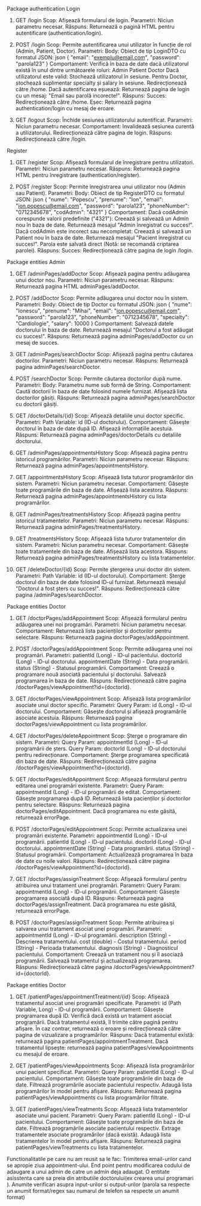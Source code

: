 Package authentication
  Login
  1. GET /login
  Scop: Afișează formularul de login.
  Parametri: Niciun parametru necesar.
  Răspuns: Returnează o pagină HTML pentru autentificare (authentication/login).

  2. POST /login
  Scop: Permite autentificarea unui utilizator în funcție de rol (Admin, Patient, Doctor).
  Parametri:
  Body: Obiect de tip LoginDTO cu formatul JSON:
  json
  {
      "email": "exemplu@email.com",
      "password": "parola123"
  }
  Comportament:
  Verifică în baza de date dacă utilizatorul există în unul dintre următoarele roluri:
  Admin
  Patient
  Doctor
  Dacă utilizatorul este valid:
  Stochează utilizatorul în sesiune.
  Pentru Doctor, stochează suplimentar specialty și salary în sesiune.
  Redirecționează către /home.
  Dacă autentificarea eșuează:
  Returnează pagina de login cu un mesaj: "Email sau parolă incorecte!".
  Răspuns:
  Succes: Redirecționează către /home.
  Eșec: Returnează pagina authentication/login cu mesaj de eroare.

  3. GET /logout
  Scop: Închide sesiunea utilizatorului autentificat.
  Parametri: Niciun parametru necesar.
  Comportament:
  Invalidează sesiunea curentă a utilizatorului.
  Redirecționează către pagina de login.
  Răspuns: Redirecționează către /login.

  Register
  1. GET /register
  Scop: Afișează formularul de înregistrare pentru utilizatori.
  Parametri: Niciun parametru necesar.
  Răspuns: Returnează pagina HTML pentru înregistrare (authentication/register).

  2. POST /register
  Scop: Permite înregistrarea unui utilizator nou (Admin sau Patient).
  Parametri:
  Body: Obiect de tip RegisterDTO cu formatul JSON:
  json
  {
      "nume": "Popescu",
      "prenume": "Ion",
      "email": "ion.popescu@email.com",
      "password": "parola123",
      "phoneNumber": "0712345678",
      "codAdmin": "4321"
  }
  Comportament:
  Dacă codAdmin corespunde valorii predefinite ("4321"):
  Creează și salvează un Admin nou în baza de date.
  Returnează mesajul "Admin înregistrat cu succes!".
  Dacă codAdmin este incorect sau necompletat:
  Creează și salvează un Patient nou în baza de date.
  Returnează mesajul "Pacient înregistrat cu succes!".
  Parola este salvată direct (Notă: se recomandă criptarea parolei).
  Răspuns:
  Succes: Redirecționează către pagina de login /login.

Package entities Admin
  1. GET /adminPages/addDoctor
  Scop: Afișează pagina pentru adăugarea unui doctor nou.
  Parametri: Niciun parametru necesar.
  Răspuns: Returnează pagina HTML adminPages/addDoctor.

  2. POST /addDoctor
  Scop: Permite adăugarea unui doctor nou în sistem.
  Parametri:
  Body: Obiect de tip Doctor cu formatul JSON:
  json
  {
      "nume": "Ionescu",
      "prenume": "Mihai",
      "email": "ion.popescu@email.com",
      "password": "parola123",
      "phoneNumber": "0712345678",
      "specialty": "Cardiologie",
      "salary": 10000
  }
  Comportament:
  Salvează datele doctorului în baza de date.
  Returnează mesajul "Doctorul a fost adăugat cu succes!".
  Răspuns: Returnează pagina adminPages/addDoctor cu un mesaj de succes.


  3. GET /adminPages/searchDoctor
  Scop: Afișează pagina pentru căutarea doctorilor.
  Parametri: Niciun parametru necesar.
  Răspuns: Returnează pagina adminPages/searchDoctor.

  4. POST /searchDoctor
  Scop: Permite căutarea doctorilor după nume.
  Parametri:
  Body: Parametru nume sub formă de String.
  Comportament:
  Caută doctorii în baza de date folosind numele furnizat.
  Afișează lista doctorilor găsiți.
  Răspuns: Returnează pagina adminPages/searchDoctor cu doctorii găsiți.

  5. GET /doctorDetails/{id}
  Scop: Afișează detaliile unui doctor specific.
  Parametri:
  Path Variable: id (ID-ul doctorului).
  Comportament:
  Găsește doctorul în baza de date după ID.
  Afișează informațiile acestuia.
  Răspuns: Returnează pagina adminPages/doctorDetails cu detaliile doctorului.
  
  6. GET /adminPages/appointmentsHistory
  Scop: Afișează pagina pentru istoricul programărilor.
  Parametri: Niciun parametru necesar.
  Răspuns: Returnează pagina adminPages/appointmentsHistory.
  
  7. GET /appointmentsHistory
  Scop: Afișează lista tuturor programărilor din sistem.
  Parametri: Niciun parametru necesar.
  Comportament:
  Găsește toate programările din baza de date.
  Afișează lista acestora.
  Răspuns: Returnează pagina adminPages/appointmentsHistory cu lista programărilor.
  
  8. GET /adminPages/treatmentsHistory
  Scop: Afișează pagina pentru istoricul tratamentelor.
  Parametri: Niciun parametru necesar.
  Răspuns: Returnează pagina adminPages/treatmentsHistory.
  
  9. GET /treatmentsHistory
  Scop: Afișează lista tuturor tratamentelor din sistem.
  Parametri: Niciun parametru necesar.
  Comportament:
  Găsește toate tratamentele din baza de date.
  Afișează lista acestora.
  Răspuns: Returnează pagina adminPages/treatmentsHistory cu lista tratamentelor.
  
  10. GET /deleteDoctor/{id}
  Scop: Permite ștergerea unui doctor din sistem.
  Parametri:
  Path Variable: id (ID-ul doctorului).
  Comportament:
  Șterge doctorul din baza de date folosind ID-ul furnizat.
  Returnează mesajul "Doctorul a fost șters cu succes!".
  Răspuns: Redirecționează către pagina /adminPages/searchDoctor.

Package entities Doctor
  
  1. GET /doctorPages/addAppointment
  Scop: Afișează formularul pentru adăugarea unei noi programări.
  Parametri: Niciun parametru necesar.
  Comportament:
  Returnează lista pacienților și doctorilor pentru selectare.
  Răspuns: Returnează pagina doctorPages/addAppointment.
  
  2. POST /doctorPages/addAppointment
  Scop: Permite adăugarea unei noi programări.
  Parametri:
  patientId (Long) - ID-ul pacientului.
  doctorId (Long) - ID-ul doctorului.
  appointmentDate (String) - Data programării.
  status (String) - Statusul programării.
  Comportament:
  Creează o programare nouă asociată pacientului și doctorului.
  Salvează programarea în baza de date.
  Răspuns: Redirecționează către pagina /doctorPages/viewAppointment?id={doctorId}.
  
  3. GET /doctorPages/viewAppointment
  Scop: Afișează lista programărilor asociate unui doctor specific.
  Parametri:
  Query Param: id (Long) - ID-ul doctorului.
  Comportament:
  Găsește doctorul și afișează programările asociate acestuia.
  Răspuns: Returnează pagina doctorPages/viewAppointment cu lista programărilor.
  
  4. GET /doctorPages/deleteAppointment
  Scop: Șterge o programare din sistem.
  Parametri:
  Query Param: appointmentId (Long) - ID-ul programării de șters.
  Query Param: doctorId (Long) - ID-ul doctorului pentru redirecționare.
  Comportament:
  Șterge programarea specificată din baza de date.
  Răspuns: Redirecționează către pagina /doctorPages/viewAppointment?id={doctorId}.
  
  5. GET /doctorPages/editAppointment
  Scop: Afișează formularul pentru editarea unei programări existente.
  Parametri:
  Query Param: appointmentId (Long) - ID-ul programării de editat.
  Comportament:
  Găsește programarea după ID.
  Returnează lista pacienților și doctorilor pentru selectare.
  Răspuns: Returnează pagina doctorPages/editAppointment.
  Dacă programarea nu este găsită, returnează errorPage.

  6. POST /doctorPages/editAppointment
  Scop: Permite actualizarea unei programări existente.
  Parametri:
  appointmentId (Long) - ID-ul programării.
  patientId (Long) - ID-ul pacientului.
  doctorId (Long) - ID-ul doctorului.
  appointmentDate (String) - Data programării.
  status (String) - Statusul programării.
  Comportament:
  Actualizează programarea în baza de date cu noile valori.
  Răspuns: Redirecționează către pagina /doctorPages/viewAppointment?id={doctorId}.
  
  7. GET /doctorPages/assignTreatment
  Scop: Afișează formularul pentru atribuirea unui tratament unei programări.
  Parametri:
  Query Param: appointmentId (Long) - ID-ul programării.
  Comportament:
  Găsește programarea asociată după ID.
  Răspuns: Returnează pagina doctorPages/assignTreatment.
  Dacă programarea nu este găsită, returnează errorPage.
  
  8. POST /doctorPages/assignTreatment
  Scop: Permite atribuirea și salvarea unui tratament asociat unei programări.
  Parametri:
  appointmentId (Long) - ID-ul programării.
  description (String) - Descrierea tratamentului.
  cost (double) - Costul tratamentului.
  period (String) - Perioada tratamentului.
  diagnosis (String) - Diagnosticul pacientului.
  Comportament:
  Creează un tratament nou și îl asociază programării.
  Salvează tratamentul și actualizează programarea.
  Răspuns: Redirecționează către pagina /doctorPages/viewAppointment?id={doctorId}.

Package entities Doctor
  1. GET /patientPages/appointmentTreatment/{id}
  Scop: Afișează tratamentul asociat unei programări specificate.
  Parametri:
  id (Path Variable, Long) - ID-ul programării.
  Comportament:
  Găsește programarea după ID.
  Verifică dacă există un tratament asociat programării.
  Dacă tratamentul există, îl trimite către pagină pentru afișare.
  În caz contrar, returnează o eroare și redirecționează către pagina de vizualizare a programărilor.
  Răspuns:
  Dacă tratamentul există: returnează pagina patientPages/appointmentTreatment.
  Dacă tratamentul lipsește: returnează pagina patientPages/viewAppointments cu mesajul de eroare.

  2. GET /patientPages/viewAppointments
  Scop: Afișează lista programărilor unui pacient specificat.
  Parametri:
  Query Param: patientId (Long) - ID-ul pacientului.
  Comportament:
  Găsește toate programările din baza de date.
  Filtrează programările asociate pacientului respectiv.
  Adaugă lista programărilor în model pentru afișare.
  Răspuns: Returnează pagina patientPages/viewAppointments cu lista programărilor filtrate.
  
  3. GET /patientPages/viewTreatments
  Scop: Afișează lista tratamentelor asociate unui pacient.
  Parametri:
  Query Param: patientId (Long) - ID-ul pacientului.
  Comportament:
  Găsește toate programările din baza de date.
  Filtrează programările asociate pacientului respectiv.
  Extrage tratamentele asociate programărilor (dacă există).
  Adaugă lista tratamentelor în model pentru afișare.
  Răspuns: Returnează pagina patientPages/viewTreatments cu lista tratamentelor.

Functionalitatile pe care nu am reusit sa le fac:
Trimiterea email-urilor cand se apropie ziua appointment-ului.
End point pentru modificarea codului de adaugare a unui admin de catre un admin deja adaugat.
O entitate asisstenta care sa preia din atributiile doctorului(ex crearea unui programari ).
Anumite verificari asupra input-urilor si output-urilor (parola sa respecte un anumit format/regex sau numarul de telefon sa respecte un anumit format)
